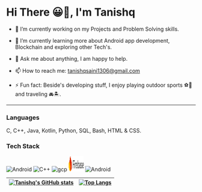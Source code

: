 # Hi There 😀👋, I'm Tanishq

- 🔭 I’m currently working on my Projects and Problem Solving skills.

- 🌱 I’m currently learning more about Android app development, Blockchain and exploring other Tech's.

- 💬 Ask me about anything, I am happy to help.

- 📫 How to reach me: tanishqsaini1306@gmail.com

- ⚡ Fun fact: Beside's developing stuff, I enjoy playing outdoor sports ⚽🏏 and traveling 🚘🏝️.

<hr>

### Languages
C, C++, Java, Kotlin, Python, SQL, Bash, HTML & CSS.


### Tech Stack
<p align="left">
<img src="https://raw.githubusercontent.com/gilbarbara/logos/master/logos/android-icon.svg" alt="Android" width="40" height="40"/> 
<img src="https://raw.githubusercontent.com/gilbarbara/logos/master/logos/git-icon.svg" alt="C++" width="40" height="40"/> 
<img src="https://www.vectorlogo.zone/logos/google_cloud/google_cloud-icon.svg" alt="gcp" width="40" height="40"/> 
<img src="https://raw.githubusercontent.com/gilbarbara/logos/master/logos/firebase.svg" alt="Firebase" width="40" height="40"/> 
<img src="https://raw.githubusercontent.com/gilbarbara/logos/master/logos/figma.svg" alt="Android" width="40" height="40"/> 
</p>


|[![Tanishq's GitHub stats](https://github-readme-stats.vercel.app/api?username=tanishq1306&count_private=true&show_icons=true&theme=nord)](https://github.com/tanishq1306/github-readme-stats)|[![Top Langs](https://github-readme-stats.vercel.app/api/top-langs/?username=tanishq1306&count_private=true&layout=compact&theme=nord)](https://github.com/tanishq1306/github-readme-stats)|
|---|---|



